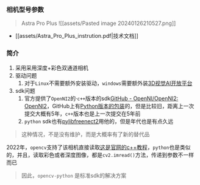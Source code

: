 

### 相机型号参数
> Astra Pro Plus
![[assets/Pasted image 20240126210527.png]]
- [[assets/Astra_Pro_Plus_instrution.pdf|技术文档]]
### 简介
1. 采用采用深度+彩色双通道相机
2. 驱动问题
	1. 对于`Linux`不需要额外安装驱动，`windows`需要额外装[3D视觉AI开放平台](https://vcp.developer.orbbec.com.cn/documentation?doc=doc-78)
3. sdk问题
	1. 官方提供了`OpenNI2`的·`c++`版本的sdk[GitHub - OpenNI/OpenNI2: OpenNI2](https://github.com/OpenNI/OpenNI2)，GitHub上有[Python版本的包装](https://github.com/severin-lemaignan/openni-python)的，但是比较旧，距离上一次提交大概有5年，`c++`版本也是上一次提交在5年前
	2. `python` sdk也有[pylibfreenect2](https://github.com/r9y9/pylibfreenect2)用他的，但是年代也是有点久远
> 这种情况，不是没有维护，而是大概率有了新的替代品

2022年，`opencv`支持了该相机直接读取[这是官网的c++教程](https://docs.opencv.org/4.x/d4/d65/tutorial_orbbec_astra.html)，`python`也是类似的，并且，读取彩色或者深度图像，都是`cv2.imread()`方法，传递到参数不一样而已
> 因此，`opencv-python` 是标准sdk的解决方案
